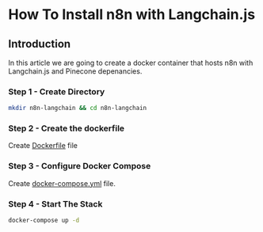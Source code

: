 # How To Install n8n with Langchain.js

## Introduction

In this article we are going to create a docker container that hosts n8n with Langchain.js and Pinecone depenancies. 


### Step 1 - Create Directory

```bash
mkdir n8n-langchain && cd n8n-langchain
```

### Step 2 - Create the dockerfile

Create [Dockerfile](Dockerfile) file

### Step 3 - Configure Docker Compose

Create [docker-compose.yml](docker-compose.yml) file.

### Step 4 - Start The Stack

```bash
docker-compose up -d
```

